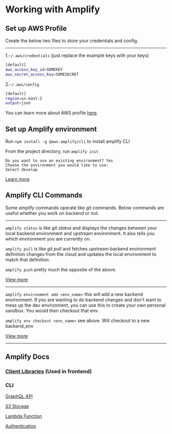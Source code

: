 # Working with Amplify

## Set up AWS Profile

Create the below two files to store your credentials and config.

---

1.`~/.aws/credentials` (just replace the example keys with your keys)

```bash
[default]
aws_access_key_id=SOMEKEY
aws_secret_access_key=SOMESECRET
```

2.`~/.aws/config`

```bash
[default]
region=us-east-2
output=json
```

You can learn more about AWS profile [here](https://docs.aws.amazon.com/cli/latest/userguide/cli-configure-profiles.html).

## Set up Amplify environment

Run `npm install -g @aws-amplify/cli` to install amplify CLI

From the project directory, run `amplify init`
```
Do you want to use an existing environment? Yes
Choose the environment you would like to use:
Select develop
```

[Learn more](https://docs.amplify.aws/cli/teams/shared/)

## Amplify CLI Commands

Some amplify commands operate like git commands. Below commands are useful whether you work on backend or not.

---

`amplify status` is like *git status* and displays the changes between your local backend environment and upstream environment. It also tells you which environment you are currently on.

`amplify pull` is like *git pull* and fetches upstream backend environment definition changes from the cloud and updates the local environment to match that definition.

`amplify push` pretty much the opposite of the above.

[View more](https://docs.amplify.aws/cli/start/workflows#common-cli-commands)

---

`amplify environment add <env_name>` this will add a new backend environment. If you are wanting to do backend changes and don't want to mess up the dev environment, you can use this to create your own personal sandbox. You would then checkout that env.

`amplify env checkout <env_name>` see above. Will checkout to a new backend_env

[View more](https://docs.amplify.aws/cli/teams/overview/)

---

## Amplify Docs
### [Client Libraries](https://docs.amplify.aws/lib/q/platform/js/) (Used in frontend)

### CLI
[GraphQL API](https://docs.amplify.aws/cli/graphql/overview/)

[S3 Storage](https://docs.amplify.aws/cli/storage/overview/)

[Lambda Function](https://docs.amplify.aws/cli/function/)

[Authentication](https://docs.amplify.aws/cli/auth/overview/)
